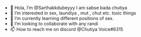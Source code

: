 - 👋 Hola, I’m @Sarthakkdubeyyy I am sabse bada chutiya
- 👀 I’m interested in sex, laundiya , mut , chut etc. toxic things
- 🌱 I’m currently learning different positions of sex.
- 💞️ I’m looking to collaborate with any randi
- 📫 How to reach me on discord @Chutiya Voice#6315

<!---
Sarthakkdubeyyy/Sarthakkdubeyyy is a ✨ special ✨ repository because its `README.md` (this file) appears on your GitHub profile.
You can click the Preview link to take a look at your changes.
--->
 
